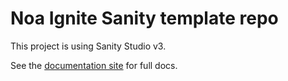 # Noa Ignite Sanity template repo

This project is using Sanity Studio v3.

See the [documentation site](https://template-docs.vercel.app) for full docs.
